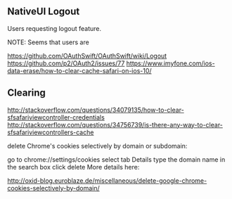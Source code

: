 ## NativeUI Logout

Users requesting logout feature.

NOTE: Seems that users are 


https://github.com/OAuthSwift/OAuthSwift/wiki/Logout
https://github.com/p2/OAuth2/issues/77
https://www.imyfone.com/ios-data-erase/how-to-clear-cache-safari-on-ios-10/

## Clearing

http://stackoverflow.com/questions/34079135/how-to-clear-sfsafariviewcontroller-credentials
http://stackoverflow.com/questions/34756739/is-there-any-way-to-clear-sfsafariviewcontrollers-cache




delete Chrome's cookies selectively by domain or subdomain:

go to chrome://settings/cookies
select tab Details
type the domain name in the search box
click delete
More details here:

http://oxid-blog.euroblaze.de/miscellaneous/delete-google-chrome-cookies-selectively-by-domain/
